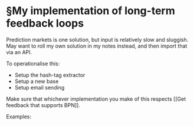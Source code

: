 # §My implementation of long-term feedback loops
Prediction markets is one solution, but input is relatively slow and sluggish. May want to roll my own solution in my notes instead, and then import that via an API. 

To operationalise this:
* Setup the hash-tag extractor
* Setup a new base
* Setup email sending

<!-- #life/project/1. rare# #work/work-shapeable -->

Make sure that whichever implementation you make of this respects [[Get feedback that supports BPN]].

Examples:
<!-- #learn Migrating to Bear for notes was worth it. 02/02/2020.  -->
<!-- #learn Trying out hardball was a good decision. 04/02/2020. -->

<!-- {BearID:18BF2372-5D5F-414E-B653-B0034DEC4EB7-5627-0000037F56CF5226} -->
